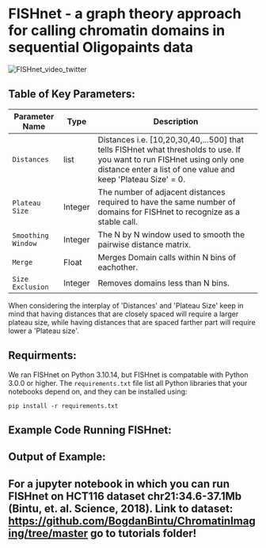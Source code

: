 # FISHnet - a graph theory approach for calling chromatin domains in sequential Oligopaints data

![FISHnet_video_twitter](https://github.com/user-attachments/assets/e5f2aff0-ad25-4568-83d6-3082c8dc7f60)


## Table of Key Parameters:

| Parameter Name  | Type | Description |
| ------------- | ------------- |  ------------- |
| `Distances`  |  list | Distances i.e. [10,20,30,40,...500] that tells FISHnet what thresholds to use. If you want to run FISHnet using only one distance enter a list of one value and keep 'Plateau Size' = 0.|
| `Plateau Size` | Integer  | The number of adjacent distances required to have the same number of domains for FISHnet to recognize as a stable call. |
| `Smoothing Window`  | Integer  |  The N by N window used to smooth the pairwise distance matrix.  |
| `Merge`  |  Float | Merges Domain calls within N bins of eachother.   |
| `Size Exclusion`  | Integer | Removes domains less than N bins. |

When considering the interplay of 'Distances' and 'Plateau Size' keep in mind that having distances that are closely spaced will require a larger plateau size, while having distances that are spaced farther part will require lower a 'Plateau size'.


## Requirments:

We ran FISHnet on Python 3.10.14, but FISHnet is compatable with Python 3.0.0 or higher. The `requirements.txt` file list all Python libraries that your notebooks depend on, and they can be installed using:

```
pip install -r requirements.txt
```


## Example Code Running FISHnet:




## Output of Example:




## For a jupyter notebook in which you can run FISHnet on HCT116 dataset chr21:34.6-37.1Mb (Bintu, et. al. Science, 2018). Link to dataset: https://github.com/BogdanBintu/ChromatinImaging/tree/master go to tutorials folder! 

